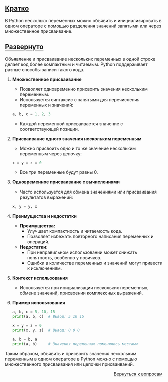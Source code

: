 ## <u>Кратко</u>

В Python несколько переменных можно объявить и инициализировать в одном операторе с помощью разделения значений запятыми
или через множественное присваивание.

## <u>Развернуто</u>

Объявление и присваивание нескольких переменных в одной строке делает код более компактным и читаемым. Python
поддерживает разные способы записи такого кода.

1. **Множественное присваивание**
    - Позволяет одновременно присвоить значения нескольким переменным.
    - Используется синтаксис с запятыми для перечисления переменных и значений:
    ```python
    a, b, c = 1, 2, 3
    ```  
    - Каждой переменной присваивается значение с соответствующей позиции.

2. **Присваивание одного значения нескольким переменным**
    - Можно присвоить одно и то же значение нескольким переменным через цепочку:
    ```python
    x = y = z = 0
    ```  
    - Все три переменные будут равны 0.

3. **Одновременное присваивание с вычислениями**
    - Часто используется для обмена значениями или присваивания результатов выражений:
    ```python
    x, y = y, x
    ```

4. **Преимущества и недостатки**
    - **Преимущества:**
        - Улучшает компактность и читаемость кода.
        - Позволяет избежать повторного написания переменных и операций.
    - **Недостатки:**
        - При неправильном использовании может снижать понятность, особенно у новичков.
        - Ошибки в количестве переменных и значений могут привести к исключениям.

5. **Контекст использования**
    - Используется при инициализации нескольких переменных, обмене значений, присвоении комплексных выражений.

6. **Пример использования**
    ```python
    a, b, c = 5, 10, 15
    print(a, b, c)  # Вывод: 5 10 15

    x = y = z = 0
    print(x, y, z)  # Вывод: 0 0 0

    a, b = b, a
    print(a, b)     # Значения переменных поменялись местами
    ```

Таким образом, объявить и присвоить значения нескольким переменным в одном операторе в Python можно с помощью
множественного присваивания или цепочки присваиваний.

<div align="right">

[Вернуться к вопросам](../Вопросы.md)

</div>
